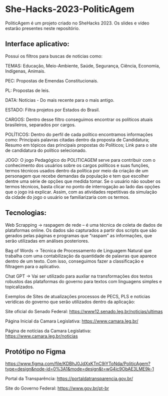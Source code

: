 # She-Hacks-2023-PoliticAgem
PoliticAgem é um projeto criado no SheHacks 2023. Os slides e vídeo estarão presentes neste repositório.

## Interface aplicativo:

Possui os filtros para buscas de noticias como: 

TEMAS: Educação, Meio-Ambiente, Saúde, Segurança, Ciência, Economia, Indígenas, Animais.

PEC: Propostas de Emendas Constitucionais.

PL: Propostas de leis.

DATA: Notícias - Do mais recente para o mais antigo.

ESTADO: Filtra projetos por Estados do Brasil.

CARGOS: Dentro desse filtro conseguimos encontrar os políticos atuais brasileiros, separados por cargos. 

POLÍTICOS: Dentro do perfil de cada político encontramos informações como:
Principais palavras citadas dentro da proposta de Candidatura;
Resumo em tópicos das principais propostas do Políticos; 
Link para o site de candidatura do político selecionado.
                
JOGO: O jogo Pedagógico do POLITICAGEM serve para contribuir com o conhecimento dos usuários sobre
os cargos políticos e suas funções, termos técnicos usados dentro da política por meio da criação de 
um personagem que recebe demandas da população e tem que escolher dentre uma série de opções que medida 
tomar. Se o usuário não souber os termos técnicos, basta clicar no ponto de interrogação ao lado das 
opções que o jogo irá explicar. Assim, com as atividades repetitivas da simulação da cidade do jogo 
o usuário se familiarizaria com os termos. 

## Tecnologias: 

Web Scrapping -> raspagem de rede – é uma técnica de coleta de dados de plataformas online. Os dados são capturados a partir dos scripts que são gerados pelas páginas e programas que “raspam” as informações, que serão utilizadas em análises posteriores.

Bag of Words -> Técnica de Processamento de Linguagem Natural que trabalha com uma contabilização da quantidade de palavras que aparece dentro de um texto. Com isso, conseguimos fazer a classificação e filtragem para o aplicativo.

Chat GPT -> Vai ser utilizado para auxliar na transformações dos textos robustos das plataformas do governo para 
textos com linguagens simples e topicalizados.

Exemplos de Sites de atualizações processos de PECS, PLS e noticias verídicas do governo que serão utilizados dentro 
da aplicação:

Site oficial do Senado Federal: https://www12.senado.leg.br/noticias/ultimas

Página Inicial da Camara Legislativa: https://www.camara.leg.br/

Página de notícias da Camara Legislativa: https://www.camara.leg.br/noticias

## Protótipo no Figma

https://www.figma.com/file/KDBhJ0JdXxKTnC9iYToNda/PoliticAgem?type=design&node-id=0%3A1&mode=design&t=wG4ic9ObAE3LME9k-1

Portal da Transparência: https://portaldatransparencia.gov.br/

Site do Governo Federal: https://www.gov.br/pt-br
